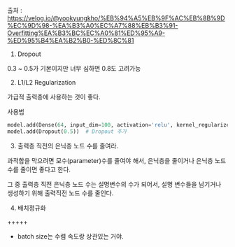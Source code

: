 출처 : <https://velog.io/@yookyungkho/%EB%94%A5%EB%9F%AC%EB%8B%9D%EC%9D%98-%EA%B3%A0%EC%A7%88%EB%B3%91-Overfitting%EA%B3%BC%EC%A0%81%ED%95%A9-%ED%95%B4%EA%B2%B0-%ED%8C%81>

1. Dropout

0.3 ~ 0.5가 기본이지만 너무 심하면 0.8도 고려가능

2. L1/L2 Regularization

가급적 출력층에 사용하는 것이 좋다.

사용법

```python
model.add(Dense(64, input_dim=100, activation='relu', kernel_regularizer=l2(0.01)))
model.add(Dropout(0.5))  # Dropout 추가
```

3. 출력층 직전의 은닉층 노드 수를 줄여라.

과적합을 막으려면 모수(parameter)수를 줄여야 해서, 은닉층을 줄이거나 은닉층 노드 수를 줄이면 좋다고 한다.

그 중 출력층 직전 은닉층 노드 수는 설명변수의 수가 되어서, 설명 변수들을 남기거나 생성하기 위해 출력직전 노드 수를 줄인다.

4. 배치정규화


+++++
- batch size는 수렴 속도랑 상관있는 거야.